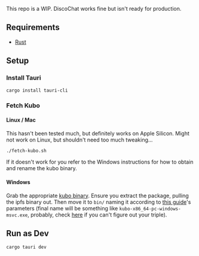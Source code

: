This repo is a WIP. DiscoChat works fine but isn't ready for production.

## Requirements

- [Rust](https://www.rust-lang.org/)

## Setup

### Install Tauri

```sh
cargo install tauri-cli
```

### Fetch Kubo

#### Linux / Mac

This hasn't been tested much, but definitely works on Apple Silicon. Might not work on Linux, but shouldn't need too much tweaking...

```sh
./fetch-kubo.sh
```

If it doesn't work for you refer to the Windows instructions for how to obtain and rename the kubo binary.

#### Windows

Grab the appropriate [kubo binary](https://dist.ipfs.tech/#kubo). Ensure you extract the package, pulling the ipfs binary out. Then move it to `bin/` naming it according to [this guide](https://tauri.app/v1/guides/building/sidecar/)'s parameters (final name will be something like `kubo-x86_64-pc-windows-msvc.exe`, probably, check [here](https://doc.rust-lang.org/nightly/rustc/platform-support.html#tier-1-with-host-tools) if you can't figure out your triple).

## Run as Dev

```sh
cargo tauri dev
```
